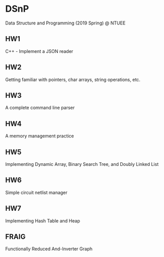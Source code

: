 # DSnP
Data Structure and Programming (2019 Spring) @ NTUEE  

## HW1
C++ - Implement a JSON reader

## HW2
Getting familiar with pointers, char arrays, string operations, etc.

## HW3
A complete command line parser

## HW4
A memory management practice

## HW5
Implementing Dynamic Array, Binary Search Tree, and Doubly Linked List

## HW6
Simple circuit netlist manager

## HW7
Implementing Hash Table and Heap

## FRAIG
Functionally Reduced And-Inverter Graph

